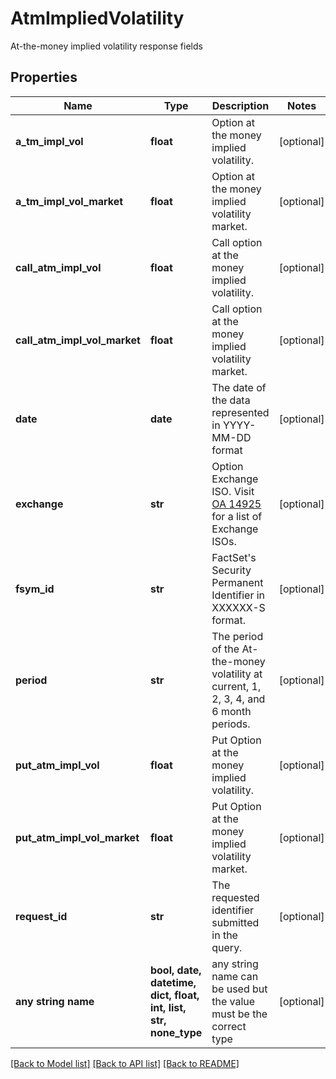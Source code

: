 # AtmImpliedVolatility

At-the-money implied volatility response fields

## Properties
Name | Type | Description | Notes
------------ | ------------- | ------------- | -------------
**a_tm_impl_vol** | **float** | Option at the money implied volatility. | [optional] 
**a_tm_impl_vol_market** | **float** | Option at the money implied volatility market. | [optional] 
**call_atm_impl_vol** | **float** | Call option at the money implied volatility. | [optional] 
**call_atm_impl_vol_market** | **float** | Call option at the money implied volatility market. | [optional] 
**date** | **date** | The date of the data represented in YYYY-MM-DD format | [optional] 
**exchange** | **str** | Option Exchange ISO. Visit [OA 14925](https://my.apps.factset.com/oa/pages/14925) for a list of Exchange ISOs. | [optional] 
**fsym_id** | **str** | FactSet&#39;s Security Permanent Identifier in XXXXXX-S format. | [optional] 
**period** | **str** | The period of the At-the-money volatility at current, 1, 2, 3, 4, and 6 month periods. | [optional] 
**put_atm_impl_vol** | **float** | Put Option at the money implied volatility. | [optional] 
**put_atm_impl_vol_market** | **float** | Put Option at the money implied volatility market. | [optional] 
**request_id** | **str** | The requested identifier submitted in the query. | [optional] 
**any string name** | **bool, date, datetime, dict, float, int, list, str, none_type** | any string name can be used but the value must be the correct type | [optional]

[[Back to Model list]](../README.md#documentation-for-models) [[Back to API list]](../README.md#documentation-for-api-endpoints) [[Back to README]](../README.md)


